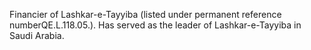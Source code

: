  Financier of Lashkar-e-Tayyiba (listed under permanent reference 
numberQE.L.118.05.). Has served as the leader of Lashkar-e-Tayyiba in Saudi
Arabia. 
